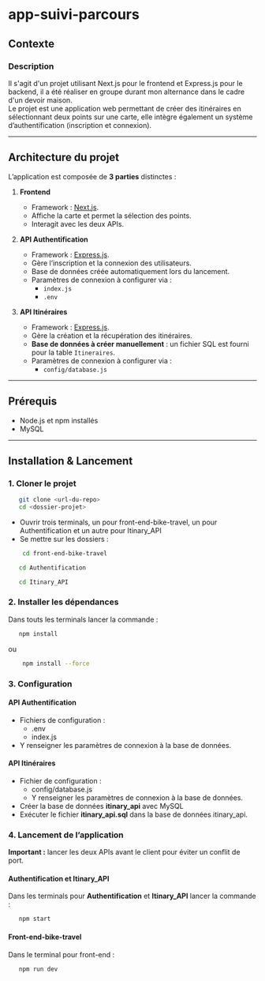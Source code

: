 # app-suivi-parcours

## Contexte

### Description
Il s'agit d'un projet utilisant Next.js pour le frontend et Express.js pour le backend, il a été réaliser en groupe durant mon alternance dans le cadre d'un devoir maison.\
Le projet est une application web permettant de créer des itinéraires en sélectionnant deux points sur une carte, elle intègre également un système d’authentification (inscription et connexion).

---

## Architecture du projet

L’application est composée de **3 parties** distinctes :

1. **Frontend**
   - Framework : [Next.js](https://nextjs.org/).
   - Affiche la carte et permet la sélection des points.
   - Interagit avec les deux APIs.

2. **API Authentification**
   - Framework : [Express.js](https://expressjs.com).
   - Gère l’inscription et la connexion des utilisateurs.
   - Base de données créée automatiquement lors du lancement.
   - Paramètres de connexion à configurer via :
     - `index.js`
     - `.env`

4. **API Itinéraires**
   - Framework : [Express.js](https://expressjs.com).
   - Gère la création et la récupération des itinéraires.
   - **Base de données à créer manuellement** : un fichier SQL est fourni pour la table `Itineraires`.
   - Paramètres de connexion à configurer via :
     - `config/database.js`
    
---

## Prérequis

- Node.js et npm installés
- MySQL

---

## Installation & Lancement

### 1. Cloner le projet
```bash
   git clone <url-du-repo>
   cd <dossier-projet>
```

- Ouvrir trois terminals, un pour front-end-bike-travel, un pour Authentification et un autre pour Itinary_API
- Se mettre sur les dossiers :
```bash
    cd front-end-bike-travel
```
```bash
   cd Authentification
```
```bash
   cd Itinary_API
```

### 2. Installer les dépendances

Dans touts les terminals lancer la commande :
```bash
   npm install
```
ou
```bash
    npm install --force
```

### 3. Configuration

#### API Authentification
- Fichiers de configuration :
  - .env
  - index.js
- Y renseigner les paramètres de connexion à la base de données.

#### API Itinéraires
- Fichier de configuration :
  - config/database.js
  - Y renseigner les paramètres de connexion à la base de données.
- Créer la base de données **itinary_api** avec MySQL
- Exécuter le fichier **itinary_api.sql** dans la base de données itinary_api.

### 4. Lancement de l’application
**Important :** lancer les deux APIs avant le client pour éviter un conflit de port.

#### Authentification et Itinary_API

Dans les terminals pour **Authentification** et **Itinary_API** lancer la commande :
```bash
   npm start
```

#### Front-end-bike-travel
Dans le terminal pour front-end :
```bash
   npm run dev
```
